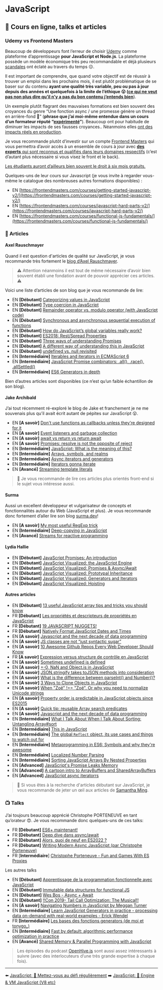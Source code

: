 # JavaScript

## 🌌 Cours en ligne, talks et articles

### Udemy vs Frontend Masters

Beaucoup de développeurs font l’erreur de choisir [Udemy](https://www.udemy.com/) comme plateforme d’apprentissage **pour JavaScript et Node.js**. La plateforme possède un modèle économique très peu recommandable et déjà plusieurs [scandales](https://www.troyhunt.com/the-piracy-paradox-at-udemy/) ont éclaté au travers du temps 😔.

Il est important de comprendre, que quand votre objectif est de réussir à trouver un emploi dans les prochains mois, il est plutôt problématique de se baser sur du contenu **ayant une qualité très variable, peu ou pas à jour depuis des années et quelquefois à la limite de l’éthique 😮 (<u>ce qui ne veut pas non plus dire qu’il n’y a pas du bon contenu j’entends bien</u>**).

Un exemple plutôt flagrant des mauvaises formations est bien souvent des croyances du genre “Une fonction async / une promesse génère un thread en arrière-fond 💩” (**phrase que j’ai moi-même entendue dans un cours d’un formateur réputé “<u>expérimenté</u>”**). Beaucoup ont pour habitude de diminuer les impacts de ses fausses croyances.. Néanmoins elles [ont des impacts réels en production](<https://www.youtube.com/watch?v=XV-u_Ow47s0>).

Je vous recommande plutôt d’investir sur un compte [Frontend Masters](https://frontendmasters.com/) qui vous permettra d’avoir accès à un ensemble de cours à jour avec [**des experts** qui sont reconnus et qualifiés dans leurs domaines respectifs](<https://frontendmasters.com/teachers/>) (c’est d’autant plus nécessaire si vous visez le front et le back).

[Les étudiants auront d’ailleurs bien souvent le droit à six mois gratuits.](https://frontendmasters.com/welcome/github-student-developers/)

Quelques-uns de leur cours sur Javascript (je vous invite à regarder vous-même le catalogue des nombreuses autres formations disponibles) :

- EN [https://frontendmasters.com/courses/getting-started-javascript-v2/](https://frontendmasters.com/courses/getting-started-javascript-v2/)
- EN [https://frontendmasters.com/courses/javascript-hard-parts-v2/](https://frontendmasters.com/courses/javascript-hard-parts-v2/)
- EN [https://frontendmasters.com/courses/functional-js-fundamentals/](https://frontendmasters.com/courses/functional-js-fundamentals/)

### 📄 Articles

#### Axel Rauschmayer

Quand il est question d'articles de qualité sur JavaScript, je vous recommande très fortement le [blog d’Axel Rauschmayer](https://2ality.com/).

> ⚠️ Attention néanmoins il est tout de même nécessaire d’avoir bien souvent établi une fondation avant de pouvoir apprécier ces articles. ⚠️

Voici une liste d’articles de son blog que je vous recommande de lire:

- EN **[Débutant]** [Categorizing values in JavaScript](https://2ality.com/2013/01/categorizing-values.html)
- EN **[Débutant]** [Type coercion in JavaScript](https://2ality.com/2019/10/type-coercion.html)
- EN **[Débutant]** [Remainder operator vs. modulo operator (with JavaScript code)](https://2ality.com/2019/08/remainder-vs-modulo.html)
- EN **[Débutant]** [Synchronous and asynchronous sequential execution of functions](https://2ality.com/2015/11/sequential-execution.html)
- EN **[Débutant]** [How do JavaScript’s global variables really work?](https://2ality.com/2019/07/global-scope.html)
- EN **[Débutant]** [ES2018: Rest/Spread Properties](https://2ality.com/2016/10/rest-spread-properties.html)
- EN **[Débutant]** [Three ways of understanding Promises](https://2ality.com/2016/10/understanding-promises.html)
- EN **[Débutant]** [A different way of understanding this in JavaScript](https://2ality.com/2017/12/alternate-this.html)
- EN **[Débutant]** [undefined vs. null revisited](https://2ality.com/2021/01/undefined-null-revisited.html)
- EN **[Intermédiaire]** [Iterables and iterators in ECMAScript 6](https://2ality.com/2015/02/es6-iteration.html)
- EN **[Intermédiaire]** [JavaScript Promise combinators: .all(), .race(), .allSettled()](https://2ality.com/2019/08/promise-combinators.html)
- EN **[Intermédiaire]** [ES6 Generators in depth](https://2ality.com/2015/03/es6-generators.html)

Bien d’autres articles sont disponibles (ce n’est qu’un faible échantillon de son blog).


#### Jake Archibald

J’ai tout récemment ré-exploré le blog de Jake et franchement je ne me souvenais plus qu’il avait écrit autant de pépites sur JavaScript 😲.

- EN **[A savoir]** [Don't use functions as callbacks unless they're designed for it](https://jakearchibald.com/2021/function-callback-risks/)
- EN **[A savoir]** [Event listeners and garbage collection](https://jakearchibald.com/2020/events-and-gc/)
- EN **[A savoir]** [await vs return vs return await](https://jakearchibald.com/2017/await-vs-return-vs-return-await/)
- EN **[A savoir]** [Promises: resolve is not the opposite of reject](https://jakearchibald.com/2014/resolve-not-opposite-of-reject/)
- EN **[Intermédiaire]** [JavaScript: What is the meaning of this?](https://web.dev/javascript-this/)
- EN **[Intermédiaire]** [Arrays, symbols, and realms](https://jakearchibald.com/2017/arrays-symbols-realms/)
- EN **[Intermédiaire]** [Async iterators and generators](https://jakearchibald.com/2017/async-iterators-and-generators/)
- EN **[Intermédiaire]** [Iterators gonna iterate](https://jakearchibald.com/2014/iterators-gonna-iterate/)
- EN **[Avancé]** [Streaming template literals](https://jakearchibald.com/2016/streaming-template-literals/)

> 👀 Je vous recommande de lire ces articles plus orientés front-end si le sujet vous intéresse aussi.

#### Surma

Aussi un excellent développeur et vulgarisateur de concepts et fonctionnalités autour du Web (JavaScript et plus). Je vous recommande donc fortement d’aller lire son blog [surma.dev](https://surma.dev/things/index.htm>)!

- EN **[A savoir]** [My most useful RegExp trick](https://surma.dev/things/regexp-quote/index.html)
- EN **[Intermédiaire]** [Deep-copying in JavaScript](https://surma.dev/things/deep-copy/index.html)
- EN **[Avancé]** [Streams for reactive programming](https://surma.dev/things/streams-for-reactive-programming/index.html)

#### Lydia Hallie

- EN **[Débutant]** [JavaScript Promises: An introduction](https://web.dev/promises/)
- EN **[Débutant]** [JavaScript Visualized: the JavaScript Engine](https://dev.to/lydiahallie/javascript-visualized-the-javascript-engine-4cdf)
- EN **[Débutant]** [JavaScript Visualized: Promises & Async/Await](https://dev.to/lydiahallie/javascript-visualized-promises-async-await-5gke)
- EN **[Débutant]** [JavaScript Visualized: Prototypal Inheritance](https://dev.to/lydiahallie/javascript-visualized-prototypal-inheritance-47co)
- EN **[Débutant]** [JavaScript Visualized: Generators and Iterators](https://dev.to/lydiahallie/javascript-visualized-generators-and-iterators-e36)
- EN **[Débutant]** [JavaScript Visualized: Hoisting](https://dev.to/lydiahallie/javascript-visualized-hoisting-478h)

#### Autres articles

- EN  **[Débutant]** [13 useful JavaScript array tips and tricks you should know](https://dev.to/duomly/13-useful-javascript-array-tips-and-tricks-you-should-know-2jfo)
- FR  **[Débutant]** [Les propriétés et descripteurs de propriétés en JavaScript](<https://blog.lesieur.name/les-proprietes-et-descripteurs-de-proprietes/>)
- FR  **[Débutant]** [19 JAVASCRIPT NUGGETS!](https://delicious-insights.com/en/posts/js-nuggets/)
- FR  **[Débutant]** [Natively Format JavaScript Dates and Times](https://elijahmanor.com/blog/format-js-dates-and-times)
- EN  **[A savoir]** [Javascript and the next decade of data programming](<https://benschmidt.org/post/2020-01-15/2020-01-15-webgpu/>)
- EN  **[A savoir]** [JS classes are not “just syntactic sugar”](<https://webreflection.medium.com/js-classes-are-not-just-syntactic-sugar-28690fedf078>)
- EN  **[A savoir]** [10 Awesome Github Repos Every Web Developer Should Know](https://dev.to/simonholdorf/10-awesome-github-repos-every-web-developer-should-know-27oa)
- FR  **[A savoir]** [Expression versus structure de contrôle en JavaScript](https://blog.lesieur.name/expression-versus-structure-de-controle-en-javascript/)
- EN  **[A savoir]** [Sometimes undefined is defined](https://medium.com/@bmeurer/sometimes-undefined-is-defined-7701e1c9eff8)
- EN  **[A savoir]** [+-0, NaN and Object.is in JavaScript](https://www.stefanjudis.com/today-i-learned/0-nan-and-object-is-in-javascript/)
- EN  **[A savoir]** [JSON.stringify takes toJSON methods into consideration](https://medium.com/@bmeurer/sometimes-undefined-is-defined-7701e1c9eff8)
- EN  **[A savoir]** [What is the difference between parseInt() and Number()?](https://stackoverflow.com/questions/4090518/what-is-the-difference-between-parseint-and-number/4090577#4090577)
- EN  **[A savoir]** [3 Ways to Clone Objects in JavaScript](https://dev.to/samanthaming/3-ways-to-clone-objects-in-javascript-2oie)
- EN  **[A savoir]** [When "Zoë" !== "Zoë". Or why you need to normalize Unicode strings](https://withblue.ink/2019/03/11/why-you-need-to-normalize-unicode-strings.html)
- EN  **[A savoir]** [Property order is predictable in JavaScript objects since ES2015](https://www.stefanjudis.com/today-i-learned/property-order-is-predictable-in-javascript-objects-since-es2015/)
- EN  **[A savoir]** [Quick tip: reusable Array search predicates](https://jasonformat.com/reusable-array-search-predicates/)
- EN  **[A savoir]** [Javascript and the next decade of data programming](<https://benschmidt.org/post/2020-01-15/2020-01-15-webgpu/>)
- EN  **[Intermédiaire]** [What I Talk About When I Talk About Sorting: Untangling Array#sort](https://alistapart.com/article/what-i-talk-about-when-i-talk-about-sorting/)
- EN  **[Intermédiaire]** [This in JavaScript](https://zellwk.com/blog/this/)
- EN  **[Intermédiaire]** [The global `Reflect` object, its use cases and things to watch out for](https://www.stefanjudis.com/today-i-learned/the-global-reflect-object-its-use-cases-and-things-to-watch-out-for/)
- EN  **[Intermédiaire]** [Metaprogramming in ES6: Symbols and why they're awesome](https://www.keithcirkel.co.uk/metaprogramming-in-es6-symbols/)
- EN  **[Intermédiaire]** [Localized Number Parsing](https://observablehq.com/@mbostock/localized-number-parsing)
- EN  **[Intermédiaire]** [Sorting JavaScript Arrays By Nested Properties](https://elijahmanor.com/byte/js-array-sort-nest)
- EN  **[Advanced]** [JavaScript's Promise Leaks Memory](https://alexn.org/blog/2017/10/11/javascript-promise-leaks-memory.html)
- EN  **[Advanced]** [A cartoon intro to ArrayBuffers and SharedArrayBuffers](https://hacks.mozilla.org/2017/06/a-cartoon-intro-to-arraybuffers-and-sharedarraybuffers/)
- EN  **[Advanced]** [JavaScript async iteratorrs](https://www.nodejsdesignpatterns.com/blog/javascript-async-iterators/)

> 👀 Si vous êtes à la recherche d'articles débutant sur JavaScript, je vous recommande de jeter un œil aux articles de [Samantha Ming](https://dev.to/samanthaming).

### 📺 Talks

J’ai toujours beaucoup apprécié Christophe PORTENEUVE en tant qu’orateur 😍. Je vous recommande donc quelques-uns de ces talks:

- FR  **[Débutant]** [ES6+ maintenant!](https://www.youtube.com/watch?v=KJzlllc7Jq8)
- FR  **[Débutant]** [Deep dive dans async/await](https://www.youtube.com/watch?v=2P9fbuNEM5w)
- FR  **[Débutant]** [Alors, quoi de neuf en ES2022 ?](https://www.youtube.com/watch?v=L2Ul--lVML4)
- FR  **[Débutant]** [Writing Modern Async JavaScript (par Christophe Porteneuve)](https://screencasts.delicious-insights.com/writing-modern-async-javascript)
- FR  [**Intermédiaire**] [Christophe Porteneuve - Fun and Games With ES Proxies](https://vimeo.com/364362111)

Les autres talks

- EN  **[Débutant]** [Apprentissage de la programmation fonctionnelle avec JavaScript](https://www.youtube.com/watch?v=e-5obm1G_FY)
- EN  **[Débutant]** [Immutable data structures for functional JS](https://www.youtube.com/watch?v=Wo0qiGPSV-s)
- EN  **[Débutant]** [Wes Bos - Async + Await](https://www.youtube.com/watch?v=9YkUCxvaLEk)
- EN  **[Débutant]** [!!Con 2019- Tail Call Optimization: The Musical!!](https://www.youtube.com/watch?v=-PX0BV9hGZY&feature=youtu.be)
- EN  **[À savoir]** [Navigating Numbers in JavaScript by Meggan Turner](https://www.youtube.com/watch?v=4zveh5TzB6U&list=PL37ZVnwpeshEHcw37PA29vZCJRoIER9r3&index=20)
- EN  **[Intermédiaire]** [Learn JavaScript Generators in practice - processing data on-demand with real-world examples - Erick Wendel](https://www.youtube.com/watch?v=edaYw9UhQ0M)
- FR  **[Intermédiaire]** [Les bases des fonctions generators (de moi et tonygo_)](https://www.youtube.com/watch?v=nrGpYTQW_O0&t=199s)
- EN  **[Intermédiaire]** [Fast by default: algorithmic performance optimization in practice](https://www.youtube.com/watch?v=bwA9i6wjfhw&list=PLMW8Xq7bXrG5ifmqyUChS9buBfVnoa3wh&index=3)
- EN  **[Avancé]** [Shared Memory & Parallel Programming with JavaScript](https://www.youtube.com/watch?v=vvqfmskTIjE&list=PL37ZVnwpeshFmAPr65sU2O5WMs7_CGjs_&index=26)

> Les épisodes du podcast [OpenHive.js](https://www.youtube.com/watch?v=OPLUfbaOYLQ&list=PL0CdgOSSGlBZZu6UQ8r0kAjf-EfyJTC2u) sont aussi assez intéressants à suivre (avec des interlocuteurs d’une très grande expertise à chaque fois).

---

⬅️ [JavaScript: 💪 Mettez-vous au défi régulièrement](./challenge.md)
➡️ [JavaScript: 🔧 Engine & VM JavaScript (V8 etc)](./VM.md)
